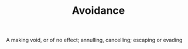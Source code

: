 ---
title: Avoidance
letter: A
permalink: "/definitions/avoidance.html"
body: A making void, or of no effect; annulling, cancelling; escaping or evading
published_at: '2018-07-07'
source: Black's Law Dictionary
layout: post
---